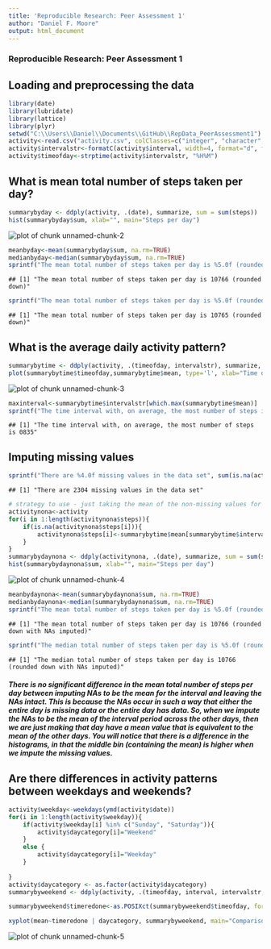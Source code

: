 ```yaml
---
title: 'Reproducible Research: Peer Assessment 1'
author: "Daniel F. Moore"
output: html_document
---
```


### Reproducible Research: Peer Assessment 1


## Loading and preprocessing the data

```r
library(date)
library(lubridate)
library(lattice)
library(plyr)
setwd("C:\\Users\\Daniel\\Documents\\GitHub\\RepData_PeerAssessment1")
activity<-read.csv("activity.csv", colClasses=c("integer", "character", "integer"))
activity$intervalstr<-formatC(activity$interval, width=4, format="d", flag="0")
activity$timeofday<-strptime(activity$intervalstr, "%H%M")
```



## What is mean total number of steps taken per day?

```r
summarybyday <- ddply(activity, .(date), summarize, sum = sum(steps))
hist(summarybyday$sum, xlab="", main="Steps per day")
```

![plot of chunk unnamed-chunk-2](figure/unnamed-chunk-2.png) 

```r
meanbyday<-mean(summarybyday$sum, na.rm=TRUE)
medianbyday<-median(summarybyday$sum, na.rm=TRUE)
sprintf("The mean total number of steps taken per day is %5.0f (rounded down)", meanbyday)
```

```
## [1] "The mean total number of steps taken per day is 10766 (rounded down)"
```

```r
sprintf("The mean total number of steps taken per day is %5.0f (rounded down)", medianbyday)
```

```
## [1] "The mean total number of steps taken per day is 10765 (rounded down)"
```



## What is the average daily activity pattern?

```r
summarybytime <- ddply(activity, .(timeofday, intervalstr), summarize, mean = mean(steps, na.rm=TRUE))
plot(summarybytime$timeofday,summarybytime$mean, type='l', xlab="Time of day", ylab="Mean number of steps")
```

![plot of chunk unnamed-chunk-3](figure/unnamed-chunk-3.png) 

```r
maxinterval<-summarybytime$intervalstr[which.max(summarybytime$mean)]
sprintf("The time interval with, on average, the most number of steps is %s", maxinterval)
```

```
## [1] "The time interval with, on average, the most number of steps is 0835"
```



## Imputing missing values

```r
sprintf("There are %4.0f missing values in the data set", sum(is.na(activity$steps)))
```

```
## [1] "There are 2304 missing values in the data set"
```

```r
# strategy to use - just taking the mean of the non-missing values for that five minute interval across all the days - this will fill in the average daily pattern
activitynona<-activity
for(i in 1:length(activitynona$steps)){
    if(is.na(activitynona$steps[i])){
        activitynona$steps[i]<-summarybytime$mean[summarybytime$intervalstr==activitynona$intervalstr[i]]
    }
}
summarybydaynona <- ddply(activitynona, .(date), summarize, sum = sum(steps))
hist(summarybydaynona$sum, xlab="", main="Steps per day")
```

![plot of chunk unnamed-chunk-4](figure/unnamed-chunk-4.png) 

```r
meanbydaynona<-mean(summarybydaynona$sum, na.rm=TRUE)
medianbydaynona<-median(summarybydaynona$sum, na.rm=TRUE)
sprintf("The mean total number of steps taken per day is %5.0f (rounded down with NAs imputed)", meanbydaynona)
```

```
## [1] "The mean total number of steps taken per day is 10766 (rounded down with NAs imputed)"
```

```r
sprintf("The median total number of steps taken per day is %5.0f (rounded down with NAs imputed)", medianbydaynona)
```

```
## [1] "The median total number of steps taken per day is 10766 (rounded down with NAs imputed)"
```
##### There is no significant difference in the mean total number of steps per day between imputing NAs to be the mean for the interval and leaving the NAs intact. This is because the NAs occur in such a way that either the entire day is missing data or the entire day has data. So, when we impute the NAs to be the mean of the interval period across the other days, then we are just making that day have a mean value that is equivalent to the mean of the other days. You will notice that there is a difference in the histograms, in that the middle bin (containing the mean) is higher when we impute the missing values.


## Are there differences in activity patterns between weekdays and weekends?

```r
activity$weekday<-weekdays(ymd(activity$date))
for(i in 1:length(activity$weekday)){
    if(activity$weekday[i] %in% c("Sunday", "Saturday")){
        activity$daycategory[i]="Weekend"
    }
    else {
        activity$daycategory[i]="Weekday"
    }
    
}
activity$daycategory <- as.factor(activity$daycategory)
summarybyweekend <- ddply(activity, .(timeofday, interval, intervalstr, daycategory), summarize, mean = mean(steps, na.rm=TRUE))

summarybyweekend$timeredone<-as.POSIXct(summarybyweekend$timeofday, format="%H:%M")

xyplot(mean~timeredone | daycategory, summarybyweekend, main="Comparison of Activity Pattern on Weekdays to Weekends", xlab="time of day", ylab="mean number of steps", type="l", scales = list("alternating"=FALSE, "format"="%H:%M"))
```

![plot of chunk unnamed-chunk-5](figure/unnamed-chunk-5.png) 
